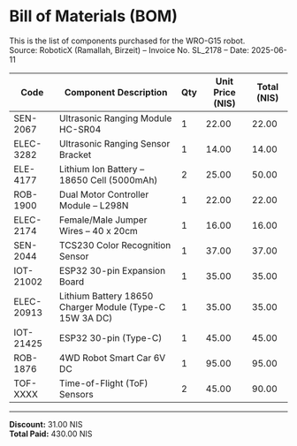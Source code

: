 # Bill of Materials (BOM)

This is the list of components purchased for the WRO-G15 robot.  
Source: RoboticX (Ramallah, Birzeit) – Invoice No. SL_2178 – Date: 2025-06-11  

| Code      | Component Description                                  | Qty | Unit Price (NIS) | Total (NIS) |
|-----------|---------------------------------------------------------|-----|------------------|-------------|
| SEN-2067  | Ultrasonic Ranging Module HC-SR04                       |  1  | 22.00            | 22.00       |
| ELEC-3282 | Ultrasonic Ranging Sensor Bracket                       |  1  | 14.00            | 14.00       |
| ELE-4177  | Lithium Ion Battery – 18650 Cell (5000mAh)              |  2  | 25.00            | 50.00       |
| ROB-1900  | Dual Motor Controller Module – L298N                    |  1  | 22.00            | 22.00       |
| ELEC-2174 | Female/Male Jumper Wires – 40 x 20cm                    |  1  | 16.00            | 16.00       |
| SEN-2044  | TCS230 Color Recognition Sensor                         |  1  | 37.00            | 37.00       |
| IOT-21002 | ESP32 30-pin Expansion Board                            |  1  | 35.00            | 35.00       |
| ELEC-20913| Lithium Battery 18650 Charger Module (Type-C 15W 3A DC) |  1  | 35.00            | 35.00       |
| IOT-21425 | ESP32 30-pin (Type-C)                                   |  1  | 45.00            | 45.00       |
| ROB-1876  | 4WD Robot Smart Car 6V DC                               |  1  | 95.00            | 95.00       |
| TOF-XXXX  | Time-of-Flight (ToF) Sensors                            |  2  | 45.00            | 90.00       |

---

**Discount:** 31.00 NIS  
**Total Paid:** 430.00 NIS  
